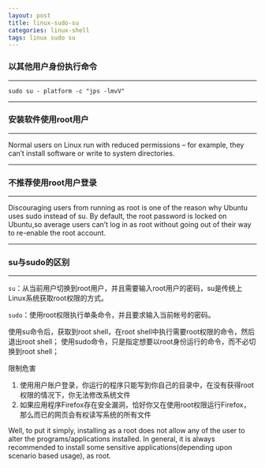 ```yaml
---
layout: post
title: linux-sudo-su
categories: linux-shell
tags: linux sudo su
---
```


### 以其他用户身份执行命令

---

```shell
sudo su - platform -c "jps -lmvV"
```

---

### 安装软件使用root用户

---

Normal users on Linux run with reduced permissions – for example, they can’t install software or write to system directories.

---

### 不推荐使用root用户登录

---

Discouraging users from running as root is one of the reason why Ubuntu uses sudo instead of su.
By default, the root password is locked on Ubuntu,so average users can’t log in as root without going
out of their way to re-enable the root account.

---

### su与sudo的区别

---

  `su`：从当前用户切换到root用户，并且需要输入root用户的密码，su是传统上Linux系统获取root权限的方式。

`sudo`：使用root权限执行单条命令，并且要求输入当前帐号的密码。

使用su命令后，获取到root shell，在root shell中执行需要root权限的命令，然后退出root shell；
使用sudo命令，只是指定想要以root身份运行的命令，而不必切换到root shell；

限制危害

1. 使用用户账户登录，你运行的程序只能写到你自己的目录中，在没有获得root权限的情况下，你无法修改系统文件
2. 如果应用程序Firefox存在安全漏洞，恰好你又在使用root权限运行Firefox，那么而已的网页会有权读写系统的所有文件

Well, to put it simply, installing as a root does not allow any of the user to alter the programs/applications installed.
In general, it is always recommended to install some sensitive applications(depending upon scenario based usage), as root.
